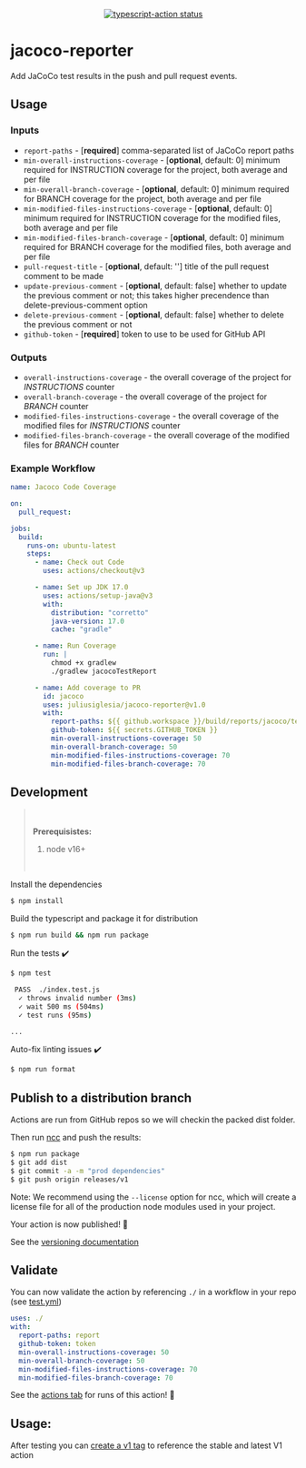 <p align="center">
  <a href="https://github.com/actions/typescript-action/actions"><img alt="typescript-action status" src="https://github.com/actions/typescript-action/workflows/build-test/badge.svg"></a>
</p>

# jacoco-reporter

Add JaCoCo test results in the push and pull request events.

## Usage
### Inputs

- `report-paths` - [**required**] comma-separated list of JaCoCo report paths
- `min-overall-instructions-coverage` - [**optional**, default: 0] minimum required for INSTRUCTION coverage for the project, both average and per file
- `min-overall-branch-coverage` - [**optional**, default: 0] minimum required for BRANCH coverage for the project, both average and per file
- `min-modified-files-instructions-coverage` - [**optional**, default: 0] minimum required for INSTRUCTION coverage for the modified files, both average and per file
- `min-modified-files-branch-coverage` - [**optional**, default: 0] minimum required for BRANCH coverage for the modified files, both average and per file
- `pull-request-title` - [**optional**, default: ''] title of the pull request comment to be made
- `update-previous-comment` - [**optional**, default: false] whether to update the previous comment or not; this takes higher precendence than delete-previous-comment option
- `delete-previous-comment` - [**optional**, default: false] whether to delete the previous comment or not
- `github-token` - [**required**] token to use to be used for GitHub API

### Outputs

- `overall-instructions-coverage` - the overall coverage of the project for _INSTRUCTIONS_ counter
- `overall-branch-coverage` - the overall coverage of the project for _BRANCH_ counter
- `modified-files-instructions-coverage` - the overall coverage of the modified files for _INSTRUCTIONS_ counter
- `modified-files-branch-coverage` - the overall coverage of the modified files for _BRANCH_ counter


### Example Workflow

```yaml
name: Jacoco Code Coverage

on:
  pull_request:

jobs:
  build:
    runs-on: ubuntu-latest
    steps:
      - name: Check out Code
        uses: actions/checkout@v3

      - name: Set up JDK 17.0
        uses: actions/setup-java@v3
        with:
          distribution: "corretto"
          java-version: 17.0
          cache: "gradle"

      - name: Run Coverage
        run: |
          chmod +x gradlew
          ./gradlew jacocoTestReport

      - name: Add coverage to PR
        id: jacoco
        uses: juliusiglesia/jacoco-reporter@v1.0
        with:
          report-paths: ${{ github.workspace }}/build/reports/jacoco/test/jacocoTestReport.xml
          github-token: ${{ secrets.GITHUB_TOKEN }}
          min-overall-instructions-coverage: 50
          min-overall-branch-coverage: 50
          min-modified-files-instructions-coverage: 70
          min-modified-files-branch-coverage: 70
```

## Development

> &nbsp;
> 
> **Prerequisistes:**
> 1. node v16+
> 
> &nbsp;


Install the dependencies  
```bash
$ npm install
```

Build the typescript and package it for distribution
```bash
$ npm run build && npm run package
```

Run the tests :heavy_check_mark:  
```bash
$ npm test

 PASS  ./index.test.js
  ✓ throws invalid number (3ms)
  ✓ wait 500 ms (504ms)
  ✓ test runs (95ms)

...
```

Auto-fix linting issues :heavy_check_mark:  
```bash
$ npm run format
```

## Publish to a distribution branch

Actions are run from GitHub repos so we will checkin the packed dist folder. 

Then run [ncc](https://github.com/zeit/ncc) and push the results:
```bash
$ npm run package
$ git add dist
$ git commit -a -m "prod dependencies"
$ git push origin releases/v1
```

Note: We recommend using the `--license` option for ncc, which will create a license file for all of the production node modules used in your project.

Your action is now published! :rocket: 

See the [versioning documentation](https://github.com/actions/toolkit/blob/master/docs/action-versioning.md)

## Validate

You can now validate the action by referencing `./` in a workflow in your repo (see [test.yml](.github/workflows/test.yml))

```yaml
uses: ./
with:
  report-paths: report
  github-token: token
  min-overall-instructions-coverage: 50
  min-overall-branch-coverage: 50
  min-modified-files-instructions-coverage: 70
  min-modified-files-branch-coverage: 70

```

See the [actions tab](https://github.com/actions/typescript-action/actions) for runs of this action! :rocket:

## Usage:

After testing you can [create a v1 tag](https://github.com/actions/toolkit/blob/master/docs/action-versioning.md) to reference the stable and latest V1 action
